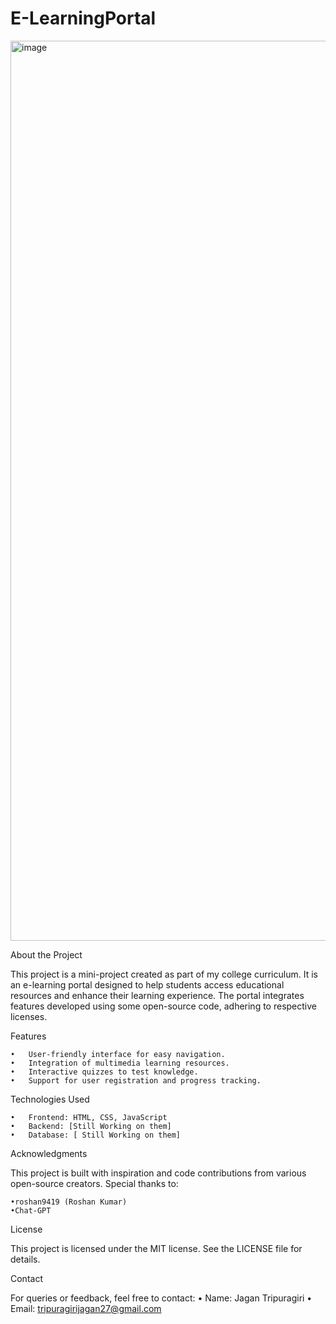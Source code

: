 # E-LearningPortal

<img width="1440" alt="image" src="https://github.com/user-attachments/assets/4d473589-9e18-49aa-8128-e7b25f067a0b" />


About the Project

This project is a mini-project created as part of my college curriculum. It is an e-learning portal designed to help students access educational resources and enhance their learning experience. The portal integrates features developed using some open-source code, adhering to respective licenses.

Features

	•	User-friendly interface for easy navigation.
	•	Integration of multimedia learning resources.
	•	Interactive quizzes to test knowledge.
	•	Support for user registration and progress tracking.

Technologies Used

	•	Frontend: HTML, CSS, JavaScript
	•	Backend: [Still Working on them]
	•	Database: [ Still Working on them]

Acknowledgments

This project is built with inspiration and code contributions from various open-source creators. 
Special thanks to:

	•roshan9419 (Roshan Kumar)
 	•Chat-GPT 
 

License

This project is licensed under the MIT license. See the LICENSE file for details.

Contact

For queries or feedback, feel free to contact:
	•	Name: Jagan Tripuragiri
	•	Email: tripuragirijagan27@gmail.com
